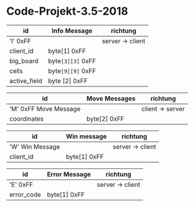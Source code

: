 # Code-Projekt-3.5-2018


id | Info Message | richtung
---|---------|---------
'I' 0xFF| | server -> client
client_id | byte[1]	0xFF |
big_board | byte`[3][3]` 0xFF |
cells |byte`[9][9]` 0xFF|
active_field |byte [2] 0xFF|

id | Move Messages | richtung
---|--------------|---------
'M' 0xFF Move Message| | client -> server
coordinates | byte[2] 0xFF |

id | Win message | richtung
---|--------------|---------
'W' Win Message | | server -> client
client_id | byte[1] 0xFF | 

id | Error Message | richtung
---|--------------|---------
'E' 0xFF | | server -> client
error_code | byte[1] 0xFF |


